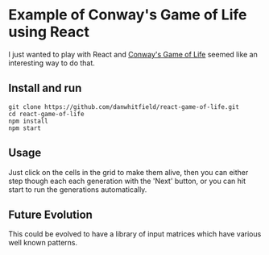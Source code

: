 # Example of Conway's Game of Life using React
I just wanted to play with React and [Conway's Game of Life](https://en.wikipedia.org/wiki/Conway%27s_Game_of_Life) seemed like an interesting way to do that.

## Install and run

```
git clone https://github.com/danwhitfield/react-game-of-life.git
cd react-game-of-life
npm install
npm start
```

## Usage
Just click on the cells in the grid to make them alive, then you can either step though each each generation with the 'Next' button, or you can hit start to run the generations automatically.

## Future Evolution
This could be evolved to have a library of input matrices which have various well known patterns. 
